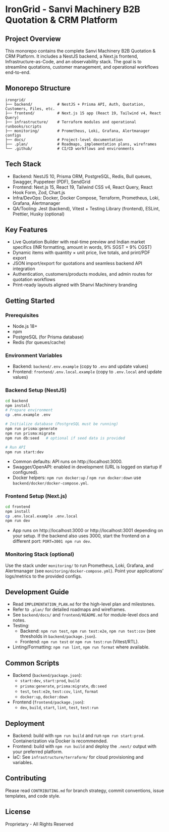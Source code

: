 # IronGrid - Sanvi Machinery B2B Quotation & CRM Platform

## Project Overview
This monorepo contains the complete Sanvi Machinery B2B Quotation & CRM Platform. It includes a NestJS backend, a Next.js frontend, Infrastructure-as-Code, and an observability stack. The goal is to streamline quotations, customer management, and operational workflows end-to-end.

## Monorepo Structure
```
irongrid/
├── backend/           # NestJS + Prisma API, Auth, Quotation, Customers, Files, etc.
├── frontend/          # Next.js 15 app (React 19, Tailwind v4, React Query)
├── infrastructure/    # Terraform modules and operational runbooks/scripts
├── monitoring/        # Prometheus, Loki, Grafana, Alertmanager configs
├── docs/              # Project-level documentation
├── .plan/             # Roadmaps, implementation plans, wireframes
└── .github/           # CI/CD workflows and environments
```

## Tech Stack
- Backend: NestJS 10, Prisma ORM, PostgreSQL, Redis, Bull queues, Swagger, Puppeteer (PDF), SendGrid
- Frontend: Next.js 15, React 19, Tailwind CSS v4, React Query, React Hook Form, Zod, Chart.js
- Infra/DevOps: Docker, Docker Compose, Terraform, Prometheus, Loki, Grafana, Alertmanager
- QA/Tooling: Jest (backend), Vitest + Testing Library (frontend), ESLint, Prettier, Husky (optional)

## Key Features
- Live Quotation Builder with real-time preview and Indian market specifics (INR formatting, amount in words, 9% SGST + 9% CGST)
- Dynamic items with quantity × unit price, live totals, and print/PDF export
- JSON import/export for quotations and seamless backend API integration
- Authentication, customers/products modules, and admin routes for quotation workflows
- Print-ready layouts aligned with Shanvi Machinery branding

## Getting Started
### Prerequisites
- Node.js 18+
- npm
- PostgreSQL (for Prisma database)
- Redis (for queues/cache)

### Environment Variables
- Backend: `backend/.env.example` (copy to `.env` and update values)
- Frontend: `frontend/.env.local.example` (copy to `.env.local` and update values)

### Backend Setup (NestJS)
```bash
cd backend
npm install
# Prepare environment
cp .env.example .env

# Initialize database (PostgreSQL must be running)
npm run prisma:generate
npm run prisma:migrate
npm run db:seed   # optional if seed data is provided

# Run API
npm run start:dev
```
- Common defaults: API runs on http://localhost:3000.
- Swagger/OpenAPI: enabled in development (URL is logged on startup if configured).
- Docker helpers: `npm run docker:up` / `npm run docker:down` use `backend/docker/docker-compose.yml`.

### Frontend Setup (Next.js)
```bash
cd frontend
npm install
cp .env.local.example .env.local
npm run dev
```
- App runs on http://localhost:3000 or http://localhost:3001 depending on your setup. If the backend also uses 3000, start the frontend on a different port: `PORT=3001 npm run dev`.

### Monitoring Stack (optional)
Use the stack under `monitoring/` to run Prometheus, Loki, Grafana, and Alertmanager (see `monitoring/docker-compose.yml`). Point your applications’ logs/metrics to the provided configs.

## Development Guide
- Read `IMPLEMENTATION_PLAN.md` for the high-level plan and milestones.
- Refer to `.plan/` for detailed roadmaps and wireframes.
- See `backend/docs/` and `frontend/README.md` for module-level docs and notes.
- Testing:
  - Backend: `npm run test`, `npm run test:e2e`, `npm run test:cov` (see thresholds in `backend/package.json`).
  - Frontend: `npm run test` or `npm run test:run` (Vitest/RTL).
- Linting/Formatting: `npm run lint`, `npm run format` where available.

## Common Scripts
- Backend (`backend/package.json`):
  - `start:dev`, `start:prod`, `build`
  - `prisma:generate`, `prisma:migrate`, `db:seed`
  - `test`, `test:e2e`, `test:cov`, `lint`, `format`
  - `docker:up`, `docker:down`
- Frontend (`frontend/package.json`):
  - `dev`, `build`, `start`, `lint`, `test`, `test:run`

## Deployment
- Backend: build with `npm run build` and run `npm run start:prod`. Containerization via Docker is recommended.
- Frontend: build with `npm run build` and deploy the `.next/` output with your preferred platform.
- IaC: See `infrastructure/terraform/` for cloud provisioning and variables.

## Contributing
Please read `CONTRIBUTING.md` for branch strategy, commit conventions, issue templates, and code style.

## License
Proprietary - All Rights Reserved

